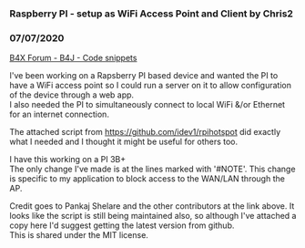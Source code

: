 ### Raspberry PI - setup as WiFi Access Point and Client by Chris2
### 07/07/2020
[B4X Forum - B4J - Code snippets](https://www.b4x.com/android/forum/threads/119894/)

I've been working on a Rapsberry PI based device and wanted the PI to have a WiFi access point so I could run a server on it to allow configuration of the device through a web app.  
I also needed the PI to simultaneously connect to local WiFi &/or Ethernet for an internet connection.  
  
The attached script from <https://github.com/idev1/rpihotspot> did exactly what I needed and I thought it might be useful for others too.  
  
I have this working on a PI 3B+  
The only change I've made is at the lines marked with '#NOTE'. This change is specific to my application to block access to the WAN/LAN through the AP.  
  
Credit goes to Pankaj Shelare and the other contributors at the link above. It looks like the script is still being maintained also, so although I've attached a copy here I'd suggest getting the latest version from github.  
This is shared under the MIT license.